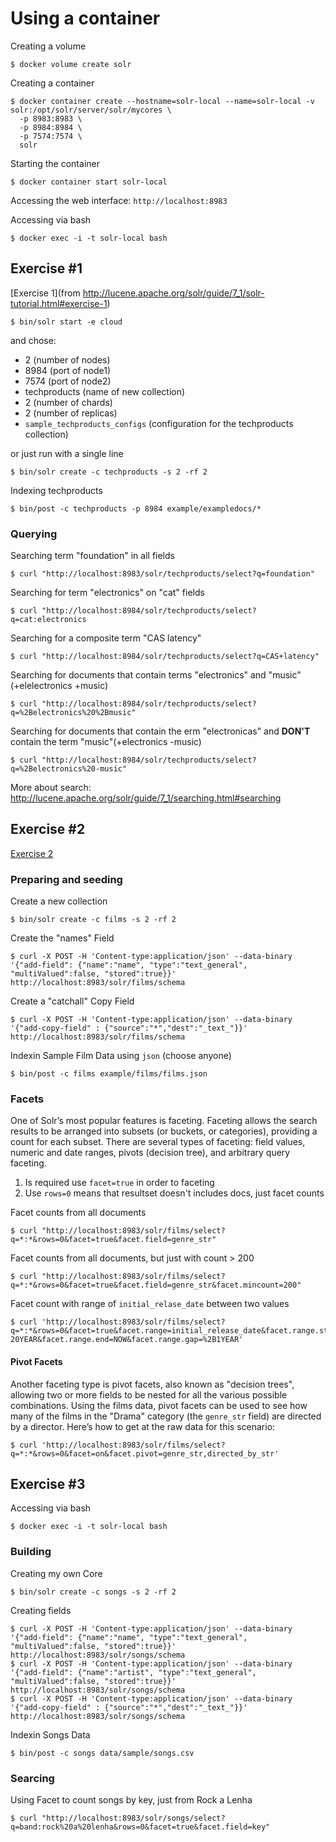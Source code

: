 # Using a container

Creating a volume
```
$ docker volume create solr
```

Creating a container
```
$ docker container create --hostname=solr-local --name=solr-local -v solr:/opt/solr/server/solr/mycores \
  -p 8983:8983 \
  -p 8984:8984 \
  -p 7574:7574 \
  solr
```

Starting the container
```
$ docker container start solr-local
```

Accessing the web interface: `http://localhost:8983`

Accessing via bash
```
$ docker exec -i -t solr-local bash
```

## Exercise #1

[Exercise 1](from http://lucene.apache.org/solr/guide/7_1/solr-tutorial.html#exercise-1)
```
$ bin/solr start -e cloud
```
and chose:
* 2 (number of nodes)
* 8984 (port of node1)
* 7574 (port of node2)
* techproducts (name of new collection)
* 2 (number of chards)
* 2 (number of replicas)
* `sample_techproducts_configs` (configuration for the techproducts collection)

or just run with a single line
```
$ bin/solr create -c techproducts -s 2 -rf 2
```

Indexing techproducts
```
$ bin/post -c techproducts -p 8984 example/exampledocs/*
```

### Querying

Searching term "foundation" in all fields
```
$ curl "http://localhost:8983/solr/techproducts/select?q=foundation"
```

Searching for term "electronics" on "cat" fields
```
$ curl "http://localhost:8984/solr/techproducts/select?q=cat:electronics
```

Searching for a composite term "CAS latency"
```
$ curl "http://localhost:8984/solr/techproducts/select?q=CAS+latency"
```

Searching for documents that contain terms "electronics" and "music" (+elelectronics +music)
```
$ curl "http://localhost:8984/solr/techproducts/select?q=%2Belectronics%20%2Bmusic"
```

Searching for documents that contain the erm "electronicas" and  **DON'T** contain the term "music"(+electronics -music)
```
$ curl "http://localhost:8984/solr/techproducts/select?q=%2Belectronics%20-music"
```

More about search: http://lucene.apache.org/solr/guide/7_1/searching.html#searching

## Exercise #2
[Exercise 2](http://lucene.apache.org/solr/guide/7_1/solr-tutorial.html#exercise-2)

### Preparing and seeding

Create a new collection
```
$ bin/solr create -c films -s 2 -rf 2
```

Create the "names" Field
```
$ curl -X POST -H 'Content-type:application/json' --data-binary '{"add-field": {"name":"name", "type":"text_general", "multiValued":false, "stored":true}}' http://localhost:8983/solr/films/schema
```

Create a "catchall" Copy Field
```
$ curl -X POST -H 'Content-type:application/json' --data-binary '{"add-copy-field" : {"source":"*","dest":"_text_"}}' http://localhost:8983/solr/films/schema
```

Indexin Sample Film Data using `json` (choose anyone)
```
$ bin/post -c films example/films/films.json
```
### Facets

One of Solr’s most popular features is faceting. Faceting allows the search results to be arranged into subsets (or buckets, or categories), providing a count for each subset.
There are several types of faceting: field values, numeric and date ranges, pivots (decision tree), and arbitrary query faceting.

1. Is required use `facet=true` in order to faceting
2. Use `rows=0` means that resultset doesn't includes docs, just facet counts

Facet counts from all documents
```
$ curl "http://localhost:8983/solr/films/select?q=*:*&rows=0&facet=true&facet.field=genre_str"
```

Facet counts from all documents, but just with count > 200
```
$ curl "http://localhost:8983/solr/films/select?q=*:*&rows=0&facet=true&facet.field=genre_str&facet.mincount=200"
```

Facet count with range of `initial_relase_date` between two values
```
$ curl 'http://localhost:8983/solr/films/select?q=*:*&rows=0&facet=true&facet.range=initial_release_date&facet.range.start=NOW-20YEAR&facet.range.end=NOW&facet.range.gap=%2B1YEAR'
```

#### Pivot Facets

Another faceting type is pivot facets, also known as "decision trees", allowing two or more fields to be nested for all the various possible combinations.  Using the films data, pivot facets can be used to see how many of the films in the "Drama" category (the `genre_str` field) are directed by a director. Here’s how to get at the raw data for this scenario:

```
$ curl 'http://localhost:8983/solr/films/select?q=*:*&rows=0&facet=on&facet.pivot=genre_str,directed_by_str'
```

## Exercise #3

Accessing via bash
```
$ docker exec -i -t solr-local bash
```

### Building

Creating my own Core
```
$ bin/solr create -c songs -s 2 -rf 2
```

Creating fields
```
$ curl -X POST -H 'Content-type:application/json' --data-binary '{"add-field": {"name":"name", "type":"text_general", "multiValued":false, "stored":true}}' http://localhost:8983/solr/songs/schema
$ curl -X POST -H 'Content-type:application/json' --data-binary '{"add-field": {"name":"artist", "type":"text_general", "multiValued":false, "stored":true}}' http://localhost:8983/solr/songs/schema
$ curl -X POST -H 'Content-type:application/json' --data-binary '{"add-copy-field" : {"source":"*","dest":"_text_"}}' http://localhost:8983/solr/songs/schema
```

Indexin Songs Data
```
$ bin/post -c songs data/sample/songs.csv
```

### Searcing

Using Facet to count songs by key, just from Rock a Lenha
```
$ curl "http://localhost:8983/solr/songs/select?q=band:rock%20a%20lenha&rows=0&facet=true&facet.field=key"
```
